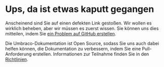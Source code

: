 # Ups, da ist etwas kaputt gegangen

Anscheinend sind Sie auf einen defekten Link gestoßen. Wir wollen es wirklich beheben, aber wir müssen es zuerst wissen. Sie können uns dies mitteilen, indem Sie [ein Problem auf GitHub erstellen](https://github.com/umbraco/Umbraco4Docs/issues).

Die Umbraco-Dokumentation ist Open Source, sodass Sie uns auch dabei helfen können, die Dokumentation zu verbessern, indem Sie eine Pull-Anforderung erstellen. Informationen zur Teilnahme finden Sie in den [Richtlinien](https://github.com/umbraco/UmbracoDocs).
